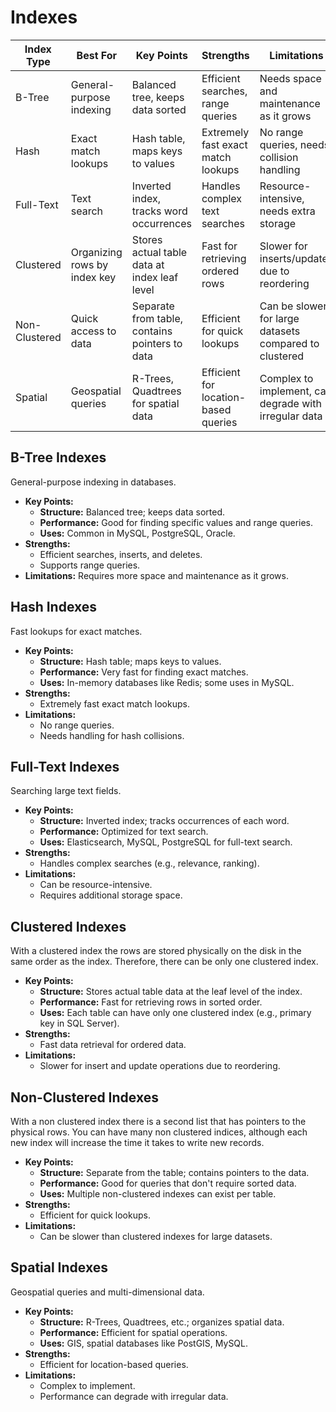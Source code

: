 # Indexes


Index Type | Best For | Key Points | Strengths | Limitations
--- | --- | --- | --- | ---
B-Tree | General-purpose indexing | Balanced tree, keeps data sorted | Efficient searches, range queries | Needs space and maintenance as it grows
Hash | Exact match lookups | Hash table, maps keys to values | Extremely fast exact match lookups | No range queries, needs collision handling
Full-Text | Text search | Inverted index, tracks word occurrences | Handles complex text searches | Resource-intensive, needs extra storage
Clustered | Organizing rows by index key | Stores actual table data at index leaf level | Fast for retrieving ordered rows | Slower for inserts/updates due to reordering
Non-Clustered | Quick access to data | Separate from table, contains pointers to data | Efficient for quick lookups | Can be slower for large datasets compared to clustered
Spatial | Geospatial queries | R-Trees, Quadtrees for spatial data | Efficient for location-based queries | Complex to implement, can degrade with irregular data


## B-Tree Indexes
General-purpose indexing in databases.
- **Key Points:**
  - **Structure:** Balanced tree; keeps data sorted.
  - **Performance:** Good for finding specific values and range queries.
  - **Uses:** Common in MySQL, PostgreSQL, Oracle.
- **Strengths:**
  - Efficient searches, inserts, and deletes.
  - Supports range queries.
- **Limitations:** Requires more space and maintenance as it grows.

## Hash Indexes
Fast lookups for exact matches.
- **Key Points:**
  - **Structure:** Hash table; maps keys to values.
  - **Performance:** Very fast for finding exact matches.
  - **Uses:** In-memory databases like Redis; some uses in MySQL.
- **Strengths:**
  - Extremely fast exact match lookups.
- **Limitations:**
  - No range queries.
  - Needs handling for hash collisions.

## Full-Text Indexes
Searching large text fields.
- **Key Points:**
  - **Structure:** Inverted index; tracks occurrences of each word.
  - **Performance:** Optimized for text search.
  - **Uses:** Elasticsearch, MySQL, PostgreSQL for full-text search.
- **Strengths:**
  - Handles complex searches (e.g., relevance, ranking).
- **Limitations:**
  - Can be resource-intensive.
  - Requires additional storage space.

## Clustered Indexes
With a clustered index the rows are stored physically on the disk in the same order as the index. Therefore, there can be only one clustered index.
- **Key Points:**
  - **Structure:** Stores actual table data at the leaf level of the index.
  - **Performance:** Fast for retrieving rows in sorted order.
  - **Uses:** Each table can have only one clustered index (e.g., primary key in SQL Server).
- **Strengths:**
  - Fast data retrieval for ordered data.
- **Limitations:**
  - Slower for insert and update operations due to reordering.

## Non-Clustered Indexes
With a non clustered index there is a second list that has pointers to the physical rows. You can have many non clustered indices, although each new index will increase the time it takes to write new records.
- **Key Points:**
  - **Structure:** Separate from the table; contains pointers to the data.
  - **Performance:** Good for queries that don't require sorted data.
  - **Uses:** Multiple non-clustered indexes can exist per table.
- **Strengths:**
  - Efficient for quick lookups.
- **Limitations:**
  - Can be slower than clustered indexes for large datasets.


## Spatial Indexes
Geospatial queries and multi-dimensional data.
- **Key Points:**
  - **Structure:** R-Trees, Quadtrees, etc.; organizes spatial data.
  - **Performance:** Efficient for spatial operations.
  - **Uses:** GIS, spatial databases like PostGIS, MySQL.
- **Strengths:**
  - Efficient for location-based queries.
- **Limitations:**
  - Complex to implement.
  - Performance can degrade with irregular data.